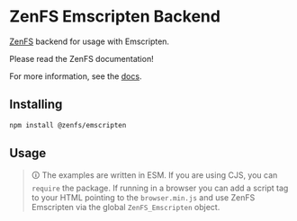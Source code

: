 # ZenFS Emscripten Backend

[ZenFS](https://github.com/zen-fs/core) backend for usage with Emscripten.

Please read the ZenFS documentation!

For more information, see the [docs](https://zen-fs.github.io/emscripten).

## Installing

```sh
npm install @zenfs/emscripten
```

## Usage

> 🛈 The examples are written in ESM. If you are using CJS, you can `require` the package. If running in a browser you can add a script tag to your HTML pointing to the `browser.min.js` and use ZenFS Emscripten via the global `ZenFS_Emscripten` object.